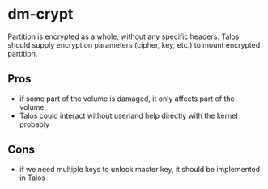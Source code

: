 # dm-crypt

Partition is encrypted as a whole, without any specific headers.
Talos should supply encryption parameters (cipher, key, etc.) to mount encrypted partition.

## Pros

* if some part of the volume is damaged, it only affects part of the volume;
* Talos could interact without userland help directly with the kernel probably

## Cons

* if we need multiple keys to unlock master key, it should be implemented in Talos
